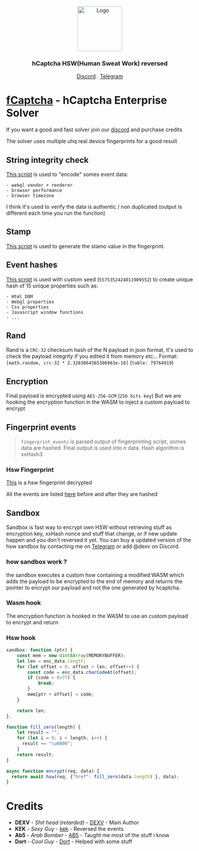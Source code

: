 <br/>
<p align="center">
  <a href="https://github.com/DXVVAY">
    <img src="https://github.com/DXVVAY/hCaptcha-Text-Solver/assets/89728480/ca479b71-e143-4894-890f-10aec6e63e61" alt="Logo" width="120" height="120">
  </a>

  <h3 align="center">hCaptcha HSW(Human Sweat Work) reversed</h3>

  <p align="center">
    <a href="https://discord.gg/fCaptcha">Discord</a>
    .
    <a href="https://t.me/hCapSolution">Telegram</a>
  </p>
</p>

# [fCaptcha](https://fcaptcha.lol) - hCaptcha Enterprise Solver

If you want a good and fast solver join our [discord](https://discord.gg/fcaptcha) and purchase credits

The solver uses multiple uhq real device fingerprints for a good result

## String integrity check

[This script](https://github.com/DXVVAY/hcaptcha-reverse/blob/main/scripts/str_integrity.py) is used to "encode" somes event data:

    - webgl vendor + renderer
    - browser performance
    - browser timezone
    
I think it's used to verify the data is authentic / non duplicated (output is different each time you run the function)

## Stamp 
[This script](https://github.com/DXVVAY/hcaptcha-reverse/blob/main/scripts/stamp.py) is used to generate the stamo value in the fingerprint.

## Event hashes

[This script](https://github.com/DXVVAY/hcaptcha-reverse/blob/main/scripts/hash.py) is used with custom seed (`5575352424011909552`) to create unique hash of 15 unique properties such as:

    - Html DOM
    - Webgl properties
    - Css properties
    - Javascript window functions
    - ...
    
## Rand
Rand is a `CRC-32` checksum hash of the N payload in json format, it's used to check the payload integrity if you edited it from memory etc...
Format: `[math.random, crc-32 * 2.3283064365386963e-10]` (`table: 79764919`)

## Encryption

Final payload is encrypted using `AES-256-GCM` (`256 bits key`)
But we are hooking the encryption function in the WASM to inject a custom payload to encrypt

## Fingerprint events

> `fingerprint_events` is parsed output of fingerprinting script, somes data are hashed.
> Final output is used into n data.
> Hash algorithm is xxHash3.

### Hsw Fingerprint

[This](https://github.com/DXVVAY/hcaptcha-reverse/blob/main/archive/de80b1b/fp.json) is a hsw fingerprint decrypted

All the events are listed [here](https://github.com/DXVVAY/hcaptcha-reverse/blob/main/hashes) before and after they are hashed

## Sandbox

Sandbox is fast way to encrypt own HSW without retrieving stuff as encryption key, xxHash nonce and stuff that change, or if new update happen and you don't reversed it yet.
You can buy a updated version of the hsw sandbox by contacting me on [Telegram](https://t.me/dexv0) or add @dexv on Discord.

### how sandbox work ?

the sandbox executes a custom hsw containing a modified WASM which adds the payload to be encrypted to the end of memory and returns the pointer to encrypt our payload and not the one generated by hcaptcha.

### Wasm hook

The encryption function is hooked in the WASM to use an custom payload to encrypt and return

### Hsw hook
```js
sandbox: function (ptr) {
    const mem = new Uint8Array(MEMORYBUFFER);
    let len = enc_data.length;
    for (let offset = 0; offset < len; offset++) {
        const code = enc_data.charCodeAt(offset);
        if (code > 0x7f) {
            break;
        }
        mem[ptr + offset] = code;
    }

    return len;
},

function fill_zero(length) {
    let result = "";
    for (let i = 0; i < length; i++) {
      result += "\u0000";
    }
    return result;
}

async function encrypt(req, data) {
  return await hsw(req, {"href": fill_zero(data.length) }, data);
}
```

# Credits

* **DEXV** - *Shit head (retarded)* - [DEXV](https://dexv.lol) - Main Author
* **KEK** - *Sexy Guy* - [kek](https://t.me/crakcentral) - Reversed the events
* **Ab5** - *Arab Bomber* - [AB5](http://ab5.pro/) - Taught me most of the stuff i know
* **Dort** - *Cool Guy* - [Dort](https://t.me/motionData) - Helped with some stuff
